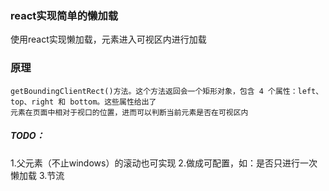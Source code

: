 ### react实现简单的懒加载
 使用react实现懒加载，元素进入可视区内进行加载
### 原理
    getBoundingClientRect()方法。这个方法返回会一个矩形对象，包含 4 个属性：left、top、right 和 bottom。这些属性给出了
    元素在页面中相对于视口的位置，进而可以判断当前元素是否在可视区内
##### TODO：
1.父元素（不止windows）的滚动也可实现
2.做成可配置，如：是否只进行一次懒加载
3.节流
